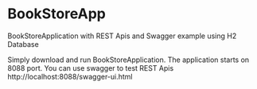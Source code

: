 # BookStoreApp
BookStoreApplication with REST Apis and Swagger example using H2 Database

Simply download and run BookStoreApplication. 
The application starts on 8088 port.
You can use swagger to test REST Apis
http://localhost:8088/swagger-ui.html
